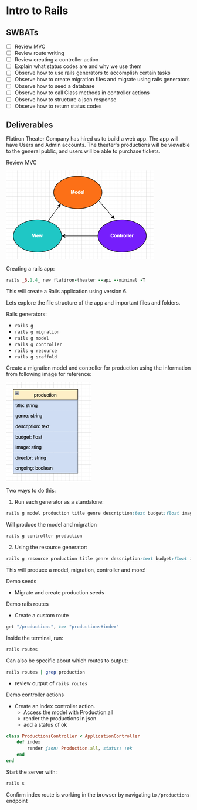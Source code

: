 # Intro to Rails
## SWBATs
- [ ] Review MVC
- [ ] Review route writing
- [ ] Review creating a controller action
- [ ] Explain what status codes are and why we use them
- [ ] Observe how to use rails generators to accomplish certain tasks
- [ ] Observe how to create migration files and migrate using rails generators
- [ ] Observe how to seed a database
- [ ] Observe how to call Class methods in controller actions
- [ ] Observe how to structure a json response
- [ ] Observe how to return status codes

## Deliverables

Flatiron Theater Company has hired us to build a web app. The app will have Users and Admin accounts. The theater's productions will be viewable to the general public, and users will be able to purchase tickets. 

Review MVC

![production image here](./assets/MVC.png)   

Creating a rails app:
```rb
rails _6.1.4_ new flatiron-theater --api --minimal -T
``` 

This will create a Rails application using version 6.

Lets explore the file structure of the app and important files and folders.

Rails generators: 
- `rails g`
- `rails g migration`
- `rails g model`
- `rails g controller`
- `rails g resource`
- `rails g scaffold`

Create a migration model and controller for production using the information from following image for reference:

![production image here](./assets/production.png)

Two ways to do this:

1. Run each generator as a standalone:

```rb
rails g model production title genre description:text budget:float image director ongoing:boolean
```

Will produce the model and migration 

```rb 
rails g controller production
```

2. Using the resource generator:

```rb
rails g resource production title genre description:text budget:float image director ongoing:boolean
``` 

This will produce a model, migration, controller and more!

Demo seeds
- Migrate and create production seeds

Demo rails routes 
- Create a custom route 
```rb
get "/productions", to: "productions#index"
```
Inside the terminal, run:

```bash 
rails routes
``` 

Can also be specific about which routes to output:

```bash 
rails routes | grep production
``` 

- review output of `rails routes` 

Demo controller actions 
- Create an index controller action.
	- Access the model with Production.all
	- render the productions in json
	- add a status of ok

```rb
class ProductionsController < ApplicationController
    def index 
        render json: Production.all, status: :ok
    end 
end

```
Start the server with:

```bash 
rails s
```
Confirm index route is working in the browser by navigating to `/productions` endpoint




